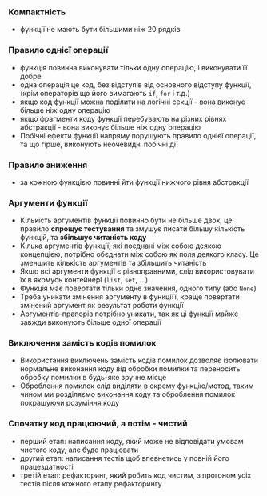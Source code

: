 ### Компактність
- функції не мають бути більшими ніж 20 рядків

### Правило однієї операції
- функція повинна виконувати тільки одну операцію, і виконувати її добре
- одна операція це код, без відступів від основного відступу функції, (крім операторів що його вимагають `if`, `for` і т.д.)
- якщо код функції можна поділити на логічні секції - вона виконує більше ніж одну операцію
- якщо фрагменти коду функції перебувають на різних рівнях абстракції - вона виконує більше ніж одну операцію
- Побічні ефекти функції напряму порушують правило однієї операції, та що гірше, виконують неочевидні побічні дії

### Правило зниження
- за кожною функцією повинні йти функції нижчого рівня абстракції

### Аргументи функції
- Кількість аргументів функції повинно бути не більше двох, це правило **спрощує тестування** та змушує писати більшу кількість функцій, та **збільшує читаність коду**
- Кілька аргументів функції, які поєднані між собою деякою концепцією, потрібно обєднати між собою як поля деякого класу. Це зменшить кількість аргументів та збільшить читаність
- Якщо всі аргументи функції є рівноправними, слід використовувати їх в якомусь контейнері (`list`, `set`, ...)
- Функція має повертати тільки одне значення, одного типу (або `None`)
- Треба уникати змінення аргументу в функціїї, краще повертати змінений аргумент як результат роботи функції
- Аргументів-прапорів потрібно уникати, так як ці функції майже завжди виконують більше одної операції

### Виключення замість кодів помилок
- Використання виключень замість кодів помилок дозволяє ізолювати нормальне виконання коду від обробки помилки та переносить обробку помилки в будь-яке зручне місце
- Оброблення помилок слід виділяти в окрему функцію/метод, таким чином ми розділяємо виконання коду та оброблення помилок покращуючи розуміння коду

### Спочатку код працюючий, а потім - чистий
- перший етап: написання коду, який може не відповідати умовам чистого коду, але буде працювати
- другий етап: написання тестів щоб впевнетись у повній його працездатності
- третій етап: рефакторинг, який робить код чистим, з прогоном усіх тестів після кожного етапу рефакторингу